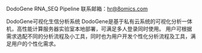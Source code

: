 DodoGene RNA_SEQ Pipeline 
联系邮箱：hr@8omics.com

DodoGene可视化生信分析系统
DodoGene是基于私有云系统的可视化分析一体机，高性能计算服务器实验室本地部署，可满足多人登录同时使用。
用户可根据需求选配不同的分析流程及小工具，同时也为用户开发个性化分析流程及工具，满足用户的个性化需求。


